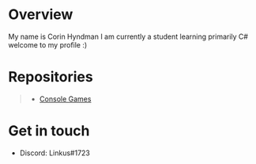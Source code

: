 # Overview
My name is Corin Hyndman I am currently a student learning primarily C# welcome to my profile :)

# Repositories
> - [Console Games](https://github.com/CorinHyndman/Console-Games)
# Get in touch
- Discord: Linkus#1723